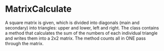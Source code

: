 # MatrixCalculate
A square matrix is given, which is divided into diagonals (main and secondary) into triangles: upper and lower, left and right. The class contains a method that calculates the sum of the numbers of each individual triangle and writes them into a 2x2 matrix. The method counts all in ONE pass through the matrix.
